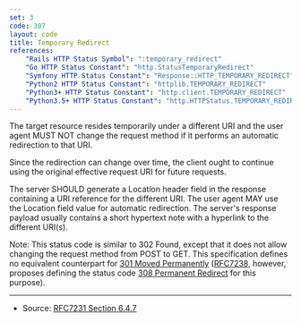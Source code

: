 ```yaml
---
set: 3
code: 307
layout: code
title: Temporary Redirect
references:
    "Rails HTTP Status Symbol": ":temporary_redirect"
    "Go HTTP Status Constant": "http.StatusTemporaryRedirect"
    "Symfony HTTP Status Constant": "Response::HTTP_TEMPORARY_REDIRECT"
    "Python2 HTTP Status Constant": "httplib.TEMPORARY_REDIRECT"
    "Python3+ HTTP Status Constant": "http.client.TEMPORARY_REDIRECT"
    "Python3.5+ HTTP Status Constant": "http.HTTPStatus.TEMPORARY_REDIRECT"
---
```


The target resource resides temporarily under a different URI and the
user agent MUST NOT change the request method if it performs an
automatic redirection to that URI.

Since the redirection can change over time, the client ought to continue
using the original effective request URI for future requests.

The server SHOULD generate a Location header field in the response
containing a URI reference for the different URI. The user agent MAY use
the Location field value for automatic redirection. The server's
response payload usually contains a short hypertext note with a
hyperlink to the different URI(s).

Note: This status code is similar to 302 Found, except that it does not
allow changing the request method from POST to GET. This specification
defines no equivalent counterpart for [301 Moved Permanently]({{site.baseurl}}/301)
([RFC7238][2], however, proposes defining the status code
[308 Permanent Redirect]({{site.baseurl}}/308) for this purpose).

---

* Source: [RFC7231 Section 6.4.7][1]

[1]: <{{site.rfcUrl}}/rfc7231#section-6.4.7>
[2]: <{{site.rfcUrl}}/rfc7238>
